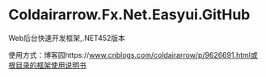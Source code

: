 # Coldairarrow.Fx.Net.Easyui.GitHub
Web后台快速开发框架,.NET452版本

使用方式：博客园https://www.cnblogs.com/coldairarrow/p/9626691.html或根目录的框架使用说明书
